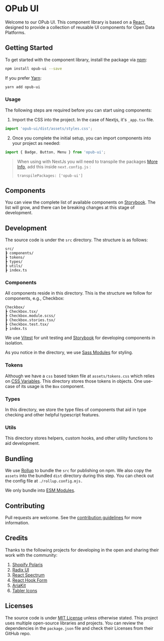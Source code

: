 # OPub UI

Welcome to our OPub UI. This component library is based on a [React](https://react.dev/), designed to provide a collection of reusable UI components for Open Data Platforms.

## Getting Started

To get started with the component library, install the package via [npm](https://www.npmjs.com/):

```bash
npm install opub-ui --save
```

If you prefer [Yarn](https://yarnpkg.com/en/):

```bash
yarn add opub-ui
```

### Usage

The following steps are required before you can start using components:

1. Import the CSS into the project. In the case of Nextjs, it's `_app.tsx` file.

```js
import 'opub-ui/dist/assets/styles.css';
```

2. Once you complete the initial setup, you can import components into your project as needed:

```js
import { Badge, Button, Menu } from 'opub-ui';
```

> When using with NextJs you will need to transpile the packages [More Info](https://nextjs.org/docs/advanced-features/compiler#module-transpilation), add this inside `next.config.js` :
>
> `transpilePackages: ['opub-ui']`

## Components

You can view the complete list of available components on [Storybook](https://main--64004009fa0a900a3197549c.chromatic.com/). The list will grow, and there can be breaking changes at this stage of development.

## Development

The source code is under the `src` directory. The structure is as follows:

```
src/
┣ components/
┣ tokens/
┣ types/
┣ utils/
┣ index.ts
```

### Components

All components reside in this directory. This is the structure we follow for components, e.g., Checkbox:

```
Checkbox/
┣ Checkbox.tsx/
┣ Checkbox.module.scss/
┣ Checkbox.stories.tsx/
┣ Checkbox.test.tsx/
┣ index.ts
```

We use [Vitest](https://github.com/vitest-dev/vitest/) for unit testing and [Storybook](https://github.com/storybookjs/storybook) for developing components in isolation.

As you notice in the directory, we use [Sass Modules](https://sass-lang.com/documentation/modules) for styling.

### Tokens

Although we have a `css` based token file at `assets/tokens.css` which relies on [CSS Variables](https://developer.mozilla.org/en-US/docs/Web/CSS/Using_CSS_custom_properties). This directory stores those tokens in objects. One use-case of its usage is the `Box` component.

### Types

In this directory, we store the type files of components that aid in type checking and other helpful typescript features.

### Utils

This directory stores helpers, custom hooks, and other utility functions to aid development.

## Bundling

We use [Rollup](https://github.com/rollup) to bundle the `src` for publishing on npm. We also copy the `assets` into the bundled `dist` directory during this step. You can check out the config file at `./rollup.config.mjs.`

We only bundle into [ESM Modules](https://nodejs.org/api/esm.html).

## Contributing

Pull requests are welcome. See the [contribution guidelines](https://github.com/CivicDataLab/opub-mono/blob/main/CONTRIBUTING.md) for more information.

## Credits

Thanks to the following projects for developing in the open and sharing their work with the community:

1. [Shopify Polaris](https://github.dev/Shopify/polaris)
2. [Radix UI](https://github.com/radix-ui/primitives)
3. [React Spectrum](https://github.com/adobe/react-spectrum)
4. [React Hook Form](https://github.com/react-hook-form/react-hook-form)
5. [AriaKit](https://github.com/ariakit/ariakit)
6. [Tabler Icons](https://github.com/tabler/tabler-icons)

## Licenses

The source code is under [MIT License](https://github.com/CivicDataLab/opub-mono/blob/main/LICENSE) unless otherwise stated.
This project uses multiple open-source libraries and projects. You can review the dependencies in the `package.json` file and check their Licenses from their GitHub repo.

